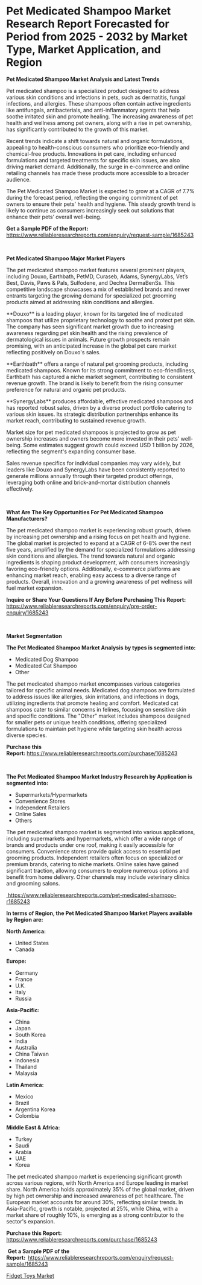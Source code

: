 <p><h1>Pet Medicated Shampoo Market Research Report Forecasted for Period from 2025 -  2032 by Market Type, Market Application, and Region</h1></p><p><strong>Pet Medicated Shampoo Market Analysis and Latest Trends</strong></p>
<p><p>Pet medicated shampoo is a specialized product designed to address various skin conditions and infections in pets, such as dermatitis, fungal infections, and allergies. These shampoos often contain active ingredients like antifungals, antibacterials, and anti-inflammatory agents that help soothe irritated skin and promote healing. The increasing awareness of pet health and wellness among pet owners, along with a rise in pet ownership, has significantly contributed to the growth of this market.</p><p>Recent trends indicate a shift towards natural and organic formulations, appealing to health-conscious consumers who prioritize eco-friendly and chemical-free products. Innovations in pet care, including enhanced formulations and targeted treatments for specific skin issues, are also driving market demand. Additionally, the surge in e-commerce and online retailing channels has made these products more accessible to a broader audience.</p><p>The Pet Medicated Shampoo Market is expected to grow at a CAGR of 7.7% during the forecast period, reflecting the ongoing commitment of pet owners to ensure their pets' health and hygiene. This steady growth trend is likely to continue as consumers increasingly seek out solutions that enhance their pets’ overall well-being.</p></p>
<p><strong>Get a Sample PDF of the Report:&nbsp;</strong> <a href="https://www.reliableresearchreports.com/enquiry/request-sample/1685243?utm_campaign=2737&utm_medium=2&utm_source=Github&utm_content=ia&utm_term=04042025&utm_id=pet-medicated-shampoo">https://www.reliableresearchreports.com/enquiry/request-sample/1685243</a></p>
<p>&nbsp;</p>
<p><strong>Pet Medicated Shampoo Major Market Players</strong></p>
<p><p>The pet medicated shampoo market features several prominent players, including Douxo, Earthbath, PetMD, Curaseb, Adams, SynergyLabs, Vet’s Best, Davis, Paws & Pals, Sulfodene, and Dechra DermaBenSs. This competitive landscape showcases a mix of established brands and newer entrants targeting the growing demand for specialized pet grooming products aimed at addressing skin conditions and allergies.</p><p>**Douxo** is a leading player, known for its targeted line of medicated shampoos that utilize proprietary technology to soothe and protect pet skin. The company has seen significant market growth due to increasing awareness regarding pet skin health and the rising prevalence of dermatological issues in animals. Future growth prospects remain promising, with an anticipated increase in the global pet care market reflecting positively on Douxo's sales.</p><p>**Earthbath** offers a range of natural pet grooming products, including medicated shampoos. Known for its strong commitment to eco-friendliness, Earthbath has captured a niche market segment, contributing to consistent revenue growth. The brand is likely to benefit from the rising consumer preference for natural and organic pet products.</p><p>**SynergyLabs** produces affordable, effective medicated shampoos and has reported robust sales, driven by a diverse product portfolio catering to various skin issues. Its strategic distribution partnerships enhance its market reach, contributing to sustained revenue growth. </p><p>Market size for pet medicated shampoos is projected to grow as pet ownership increases and owners become more invested in their pets' well-being. Some estimates suggest growth could exceed USD 1 billion by 2026, reflecting the segment's expanding consumer base.</p><p>Sales revenue specifics for individual companies may vary widely, but leaders like Douxo and SynergyLabs have been consistently reported to generate millions annually through their targeted product offerings, leveraging both online and brick-and-mortar distribution channels effectively.</p></p>
<p>&nbsp;</p>
<p><strong>What Are The Key Opportunities For Pet Medicated Shampoo Manufacturers?</strong></p>
<p><p>The pet medicated shampoo market is experiencing robust growth, driven by increasing pet ownership and a rising focus on pet health and hygiene. The global market is projected to expand at a CAGR of 6-8% over the next five years, amplified by the demand for specialized formulations addressing skin conditions and allergies. The trend towards natural and organic ingredients is shaping product development, with consumers increasingly favoring eco-friendly options. Additionally, e-commerce platforms are enhancing market reach, enabling easy access to a diverse range of products. Overall, innovation and a growing awareness of pet wellness will fuel market expansion.</p></p>
<p><strong>Inquire or Share Your Questions If Any Before Purchasing This Report:</strong> <a href="https://www.reliableresearchreports.com/enquiry/pre-order-enquiry/1685243?utm_campaign=2737&utm_medium=2&utm_source=Github&utm_content=ia&utm_term=04042025&utm_id=pet-medicated-shampoo">https://www.reliableresearchreports.com/enquiry/pre-order-enquiry/1685243</a></p>
<p>&nbsp;</p>
<p><strong>Market Segmentation</strong></p>
<p><strong>The Pet Medicated Shampoo Market Analysis by types is segmented into:</strong></p>
<p><ul><li>Medicated Dog Shampoo</li><li>Medicated Cat Shampoo</li><li>Other</li></ul></p>
<p><p>The pet medicated shampoo market encompasses various categories tailored for specific animal needs. Medicated dog shampoos are formulated to address issues like allergies, skin irritations, and infections in dogs, utilizing ingredients that promote healing and comfort. Medicated cat shampoos cater to similar concerns in felines, focusing on sensitive skin and specific conditions. The "Other" market includes shampoos designed for smaller pets or unique health conditions, offering specialized formulations to maintain pet hygiene while targeting skin health across diverse species.</p></p>
<p><strong>Purchase this Report:&nbsp;</strong><a href="https://www.reliableresearchreports.com/purchase/1685243?utm_campaign=2737&utm_medium=2&utm_source=Github&utm_content=ia&utm_term=04042025&utm_id=pet-medicated-shampoo">https://www.reliableresearchreports.com/purchase/1685243</a></p>
<p>&nbsp;</p>
<p><strong>The Pet Medicated Shampoo Market Industry Research by Application is segmented into:</strong></p>
<p><ul><li>Supermarkets/Hypermarkets</li><li>Convenience Stores</li><li>Independent Retailers</li><li>Online Sales</li><li>Others</li></ul></p>
<p><p>The pet medicated shampoo market is segmented into various applications, including supermarkets and hypermarkets, which offer a wide range of brands and products under one roof, making it easily accessible for consumers. Convenience stores provide quick access to essential pet grooming products. Independent retailers often focus on specialized or premium brands, catering to niche markets. Online sales have gained significant traction, allowing consumers to explore numerous options and benefit from home delivery. Other channels may include veterinary clinics and grooming salons.</p></p>
<p><a href="https://www.reliableresearchreports.com/pet-medicated-shampoo-r1685243?utm_campaign=2737&utm_medium=2&utm_source=Github&utm_content=ia&utm_term=04042025&utm_id=pet-medicated-shampoo">&nbsp;https://www.reliableresearchreports.com/pet-medicated-shampoo-r1685243</a></p>
<p><strong>In terms of Region, the Pet Medicated Shampoo Market Players available by Region are:</strong></p>
<p>
    <p> <strong> North America: </strong>
        <ul>
            <li>United States</li>
            <li>Canada</li>
        </ul>
        </p> 
    <p> <strong> Europe: </strong>
        <ul>
            <li>Germany</li>
            <li>France</li>
            <li>U.K.</li>
            <li>Italy</li>
            <li>Russia</li>
        </ul>
        </p> 
    <p> <strong> Asia-Pacific: </strong>
        <ul>
            <li>China</li>
            <li>Japan</li>
            <li>South Korea</li>
            <li>India</li>
            <li>Australia</li>
            <li>China Taiwan</li>
            <li>Indonesia</li>
            <li>Thailand</li>
            <li>Malaysia</li>
        </ul>
        </p> 
    <p> <strong> Latin America: </strong>
        <ul>
            <li>Mexico</li>
            <li>Brazil</li>
            <li>Argentina Korea</li>
            <li>Colombia</li>
        </ul>
        </p> 
    <p> <strong> Middle East & Africa: </strong>
        <ul>
            <li>Turkey</li>
            <li>Saudi</li>
            <li>Arabia</li>
            <li>UAE</li>
            <li>Korea</li>
        </ul>
    </p>
    </p>
<p><p>The pet medicated shampoo market is experiencing significant growth across various regions, with North America and Europe leading in market share. North America holds approximately 35% of the global market, driven by high pet ownership and increased awareness of pet healthcare. The European market accounts for around 30%, reflecting similar trends. In Asia-Pacific, growth is notable, projected at 25%, while China, with a market share of roughly 10%, is emerging as a strong contributor to the sector's expansion.</p></p>
<p><strong>Purchase this Report: </strong><a href="https://www.reliableresearchreports.com/purchase/1685243?utm_campaign=2737&utm_medium=2&utm_source=Github&utm_content=ia&utm_term=04042025&utm_id=pet-medicated-shampoo">https://www.reliableresearchreports.com/purchase/1685243</a></p>
<p>&nbsp;<strong>Get a Sample PDF of the Report:&nbsp;&nbsp;</strong><a href="https://www.reliableresearchreports.com/enquiry/request-sample/1685243?utm_campaign=2737&utm_medium=2&utm_source=Github&utm_content=ia&utm_term=04042025&utm_id=pet-medicated-shampoo">https://www.reliableresearchreports.com/enquiry/request-sample/1685243</a></p>
<p><strong></strong></p>
<p><p><a href="https://github.com/ngozudapshi/Market-Research-Report-List-1/blob/main/fidget-toys-market.md?utm_campaign=2737&utm_medium=2&utm_source=Github&utm_content=ia&utm_term=04042025&utm_id=pet-medicated-shampoo">Fidget Toys Market</a></p></p>